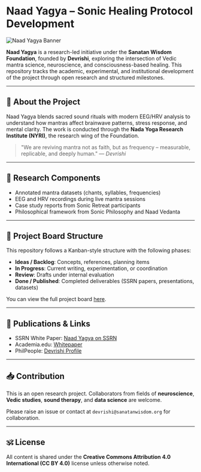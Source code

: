 # Naad Yagya – Sonic Healing Protocol Development

![Naad Yagya Banner](https://raw.githubusercontent.com/Sanatan-Wisdom-Foundation/assets/main/naad-yagya-banner.jpg)

**Naad Yagya** is a research-led initiative under the **Sanatan Wisdom Foundation**, founded by **Devrishi**, exploring the intersection of Vedic mantra science, neuroscience, and consciousness-based healing. This repository tracks the academic, experimental, and institutional development of the project through open research and structured milestones.

---

## 📜 About the Project
Naad Yagya blends sacred sound rituals with modern EEG/HRV analysis to understand how mantras affect brainwave patterns, stress response, and mental clarity. The work is conducted through the **Nada Yoga Research Institute (NYRI)**, the research wing of the Foundation.

> "We are reviving mantra not as faith, but as frequency – measurable, replicable, and deeply human." — *Devrishi*

---

## 🧪 Research Components
- Annotated mantra datasets (chants, syllables, frequencies)
- EEG and HRV recordings during live mantra sessions
- Case study reports from Sonic Retreat participants
- Philosophical framework from Sonic Philosophy and Naad Vedanta

---

## 📂 Project Board Structure
This repository follows a Kanban-style structure with the following phases:

- **Ideas / Backlog**: Concepts, references, planning items
- **In Progress**: Current writing, experimentation, or coordination
- **Review**: Drafts under internal evaluation
- **Done / Published**: Completed deliverables (SSRN papers, presentations, datasets)

You can view the full project board [here](https://github.com/orgs/Sanatan-Wisdom-Foundation/projects).

---

## 🔗 Publications & Links
- SSRN White Paper: [Naad Yagya on SSRN](https://papers.ssrn.com/sol3/papers.cfm?abstract_id=5260885)
- Academia.edu: [Whitepaper](https://www.academia.edu/129439612/Naad_Yagya_A_Scientific_Revival_of_Indias_Intangible_Healing_Tradition)
- PhilPeople: [Devrishi Profile](https://philpeople.org/profiles/devrishi)

---

## 📥 Contribution
This is an open research project. Collaborators from fields of **neuroscience**, **Vedic studies**, **sound therapy**, and **data science** are welcome.

Please raise an issue or contact at `devrishi@sanatanwisdom.org` for collaboration.

---

## 🕉️ License
All content is shared under the **Creative Commons Attribution 4.0 International (CC BY 4.0)** license unless otherwise noted.
